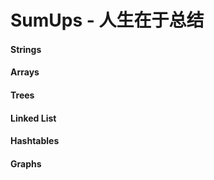 # SumUps - 人生在于总结

#### Strings
#### Arrays
#### Trees
#### Linked List
#### Hashtables
#### Graphs
